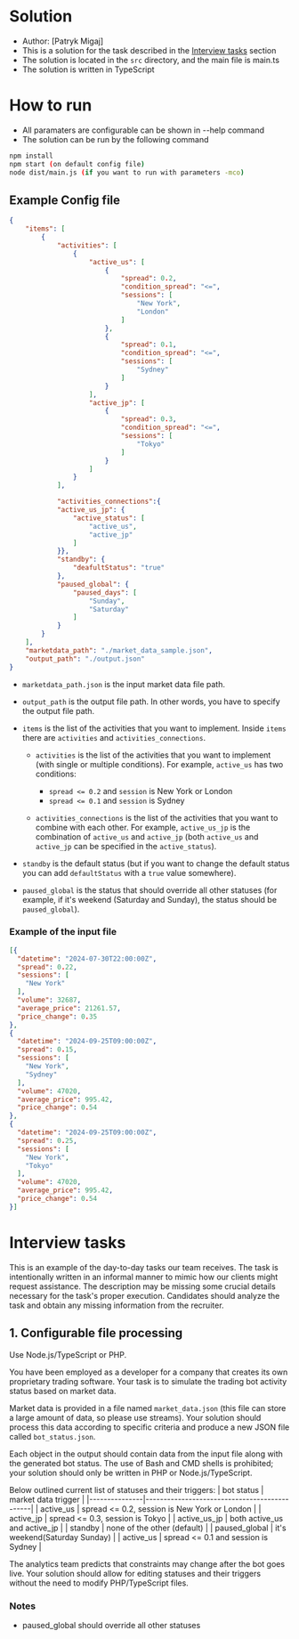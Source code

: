 # Solution
- Author: [Patryk Migaj]
- This is a solution for the task described in the [Interview tasks](#interview-tasks) section
- The solution is located in the `src` directory, and the main file is main.ts
- The solution is written in TypeScript 

# How to run

- All paramaters are configurable can be shown in --help command
- The solution can be run by the following command
```bash
npm install
npm start (on default config file)
node dist/main.js (if you want to run with parameters -mco)

```

## Example Config file
```json
{
    "items": [
        {
            "activities": [
                {
                    "active_us": [
                        {
                            "spread": 0.2,
                            "condition_spread": "<=",
                            "sessions": [
                                "New York",
                                "London"
                            ]
                        },
                        {
                            "spread": 0.1,
                            "condition_spread": "<=",
                            "sessions": [
                                "Sydney"
                            ]
                        }
                    ],
                    "active_jp": [
                        {
                            "spread": 0.3,
                            "condition_spread": "<=",
                            "sessions": [
                                "Tokyo"
                            ]
                        }
                    ]
                }
            ],

            "activities_connections":{
            "active_us_jp": {
                "active_status": [
                    "active_us",
                    "active_jp"
                ]
            }},
            "standby": {
                "deafultStatus": "true"
            },
            "paused_global": {
                "paused_days": [
                    "Sunday",
                    "Saturday"
                ]
            }
        }
    ],
    "marketdata_path": "./market_data_sample.json",
    "output_path": "./output.json"
}
```
- `marketdata_path.json` is the input market data file path.
- `output_path` is the output file path. In other words, you have to specify the output file path.
- `items` is the list of the activities that you want to implement. Inside `items` there are `activities` and `activities_connections`.

  - `activities` is the list of the activities that you want to implement (with single or multiple conditions). For example, `active_us` has two conditions:
    - `spread <= 0.2` and `session` is New York or London
    - `spread <= 0.1` and `session` is Sydney

  - `activities_connections` is the list of the activities that you want to combine with each other. For example, `active_us_jp` is the combination of `active_us` and `active_jp` (both `active_us` and `active_jp` can be specified in the `active_status`).

- `standby` is the default status (but if you want to change the default status you can add `defaultStatus` with a `true` value somewhere).

- `paused_global` is the status that should override all other statuses (for example, if it's weekend (Saturday and Sunday), the status should be `paused_global`).


### Example of the input file
```json 
[{
  "datetime": "2024-07-30T22:00:00Z",
  "spread": 0.22,
  "sessions": [
    "New York"
  ],
  "volume": 32687,
  "average_price": 21261.57,
  "price_change": 0.35
},
{
  "datetime": "2024-09-25T09:00:00Z",
  "spread": 0.15,
  "sessions": [
    "New York",
    "Sydney"
  ],
  "volume": 47020,
  "average_price": 995.42,
  "price_change": 0.54
},
{
  "datetime": "2024-09-25T09:00:00Z",
  "spread": 0.25,
  "sessions": [
    "New York",
    "Tokyo"
  ],
  "volume": 47020,
  "average_price": 995.42,
  "price_change": 0.54
}]
```
# Interview tasks

This is an example of the day-to-day tasks our team receives. The task is intentionally written in an informal manner to mimic how our clients might request assistance. The description may be missing some crucial details necessary for the task's proper execution. 
Candidates should analyze the task and obtain any missing information from the recruiter.

## 1. Configurable file processing
Use Node.js/TypeScript or PHP.

You have been employed as a developer for a company that creates its own proprietary trading software. Your task is to simulate the trading bot activity status based on market data.

Market data is provided in a file named `market_data.json` (this file can store a large amount of data, so please use streams). Your solution should process this data according to specific criteria and produce a new JSON file called `bot_status.json`.

Each object in the output should contain data from the input file along with the generated bot status. 
The use of Bash and CMD shells is prohibited; your solution should only be written in PHP or Node.js/TypeScript.

Below outlined current list of statuses and their triggers:
| bot status    | market data trigger                          |
|---------------|----------------------------------------------|
| active_us     | spread <= 0.2, session is New York or London |
| active_jp     | spread <= 0.3, session is Tokyo              |
| active_us_jp  | both active_us and active_jp                 |
| standby       | none of the other (default)                  |
| paused_global | it's weekend(Saturday Sunday)                |
| active_us     | spread <= 0.1 and session is Sydney          |


The analytics team predicts that constraints may change after the bot goes live. Your solution should allow for editing statuses and their triggers without the need to modify PHP/TypeScript files.

### Notes
- paused_global should override all other statuses


